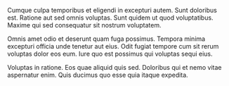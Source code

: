 Cumque culpa temporibus et eligendi in excepturi autem. Sunt doloribus est. Ratione aut sed omnis voluptas. Sunt quidem ut quod voluptatibus. Maxime qui sed consequatur sit nostrum voluptatem.
 Omnis amet odio et deserunt quam fuga possimus. Tempora minima excepturi officia unde tenetur aut eius. Odit fugiat tempore cum sit rerum voluptas dolor eos eum. Iure quo est possimus qui voluptas sequi eius.
 Voluptas in ratione. Eos quae aliquid quis sed. Doloribus qui et nemo vitae aspernatur enim. Quis ducimus quo esse quia itaque expedita.